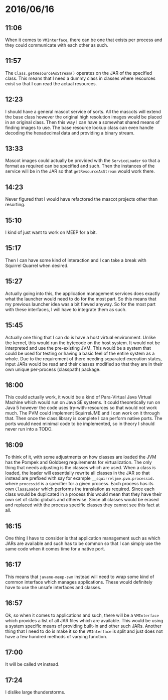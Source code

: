 # 2016/06/16

## 11:06

When it comes to `VMInterface`, there can be one that exists per process and
they could communicate with each other as such.

## 11:57

The `Class.getResourceAsStream()` operates on the JAR of the specified class.
This means that I need a dummy class in classes where resources exist so
that I can read the actual resources.

## 12:23

I should have a general mascot service of sorts. All the mascots will extend
the base class however the original high resolution images would be placed in
an original class. Then this way I can have a somewhat shared means of finding
images to use. The base resource lookup class can even handle decoding the
hexadecimal data and providing a binary stream.

## 13:33

Mascot images could actually be provided with the `ServiceLoader` so that a
format as required can be specified and such. Then the instances of the service
will be in the JAR so that `getResourceAsStream` would work there.

## 14:23

Never figured that I would have refactored the mascot projects other than
resorting.

## 15:10

I kind of just want to work on MEEP for a bit.

## 15:17

Then I can have some kind of interaction and I can take a break with
Squirrel Quarrel when desired.

## 15:27

Actually going into this, the application management services does exactly
what the launcher would need to do for the most part. So this means that my
previous launcher idea was a bit flawed anyway. So for the most part with these
interfaces, I will have to integrate them as such.

## 15:45

Actually one thing that I can do is have a host virtual environment. Unlike the
kernel, this would run the bytecode on the host system. It would not be
interpreted and use the pre-existing JVM. This would be a system that could be
used for testing or having a basic feel of the entire system as a whole.
Due to the requirement of there needing separated execution states, input JARs
would be read and their classes modified so that they are in their own unique
per-process (classpath) package.

## 16:00

This could actually work, it would be a kind of Para-Virtual Java Virtual
Machine which would run on Java SE systems. It could theoretically run on Java
5 however the code uses try-with-resources so that would not work much. The
PVM could implement SquirrelJME and I can work on it through that. Then once
the class library is complete I can perform native ports. The ports would need
minimal code to be implemented, so in theory I should never run into a TODO.

## 16:09

To think of it, with some adjustments on how classes are loaded the JVM has the
Pompek and Goldberg requirements for virtualization. The only thing that needs
adjusting is the classes which are used. When a class is loaded, the loader
will essentially rewrite all classes in the JAR so that instead are prefixed
with say for example `__squirreljme.pvm.processid.` where `processid` is a
specifier for a given process. Each process has its own `ClassLoader` which
performs the translation as required. Since each class would be duplicated in
a process this would mean that they have their own set of static globals and
otherwise. Since all classes would be erased and replaced with the process
specific classes they cannot see this fact at all.

## 16:15

One thing I have to consider is that application management such as which
JARs are available and such has to be common so that I can simply use the
same code when it comes time for a native port.

## 16:17

This means that `javame-meep-swm` instead will need to wrap some kind of common
interface which manages applications. These would definitely have to use the
unsafe interfaces and classes.

## 16:57

Ok, so when it comes to applications and such, there will be a `VMInterface`
which provides a list of all JAR files which are available. This would be using
a system specific means of providing built-in and other such JARs. Another
thing that I need to do is make it so the `VMInterface` is split and just does
not have a few hundred methods of varying function.

## 17:00

It will be called `VM` instead.

## 17:24

I dislike large thunderstorms.

